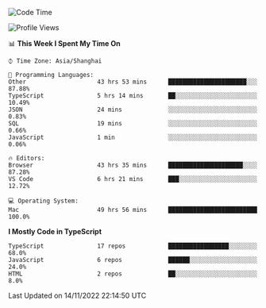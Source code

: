 <!--START_SECTION:waka-->
![Code Time](http://img.shields.io/badge/Code%20Time-3%2C191%20hrs%202%20mins-blue)

![Profile Views](http://img.shields.io/badge/Profile%20Views-0-blue)

📊 **This Week I Spent My Time On** 

```text
⌚︎ Time Zone: Asia/Shanghai

💬 Programming Languages: 
Other                    43 hrs 53 mins      ██████████████████████░░░   87.88% 
TypeScript               5 hrs 14 mins       ██░░░░░░░░░░░░░░░░░░░░░░░   10.49% 
JSON                     24 mins             ░░░░░░░░░░░░░░░░░░░░░░░░░   0.83% 
SQL                      19 mins             ░░░░░░░░░░░░░░░░░░░░░░░░░   0.66% 
JavaScript               1 min               ░░░░░░░░░░░░░░░░░░░░░░░░░   0.06%

🔥 Editors: 
Browser                  43 hrs 35 mins      █████████████████████░░░░   87.28% 
VS Code                  6 hrs 21 mins       ███░░░░░░░░░░░░░░░░░░░░░░   12.72%

💻 Operating System: 
Mac                      49 hrs 56 mins      █████████████████████████   100.0%

```

**I Mostly Code in TypeScript** 

```text
TypeScript               17 repos            █████████████████░░░░░░░░   68.0% 
JavaScript               6 repos             ██████░░░░░░░░░░░░░░░░░░░   24.0% 
HTML                     2 repos             ██░░░░░░░░░░░░░░░░░░░░░░░   8.0%

```



 Last Updated on 14/11/2022 22:14:50 UTC
<!--END_SECTION:waka-->
